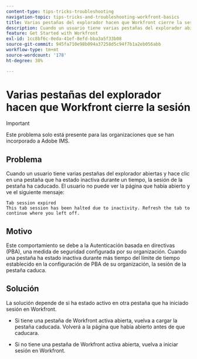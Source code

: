 ```yaml
---
content-type: tips-tricks-troubleshooting
navigation-topic: tips-tricks-and-troubleshooting-workfront-basics
title: Varias pestañas del explorador hacen que Workfront cierre la sesión
description: Cuando un usuario tiene varias pestañas del explorador abiertas, es posible que Workfront cierre la sesión automáticamente.
feature: Get Started with Workfront
exl-id: 1cc8bf6c-0eda-41ef-8efd-bba3a5f33b08
source-git-commit: 945fa710e98b094a37258d5c94f7b1a2eb056abb
workflow-type: tm+mt
source-wordcount: '178'
ht-degree: 30%

---
```


# Varias pestañas del explorador hacen que Workfront cierre la sesión

>[!IMPORTANT]
>
>Este problema solo está presente para las organizaciones que se han incorporado a Adobe IMS.

## Problema

Cuando un usuario tiene varias pestañas del explorador abiertas y hace clic en una pestaña que ha estado inactiva durante un tiempo, la sesión de la pestaña ha caducado. El usuario no puede ver la página que había abierto y ve el siguiente mensaje:

```
Tab session expired
This tab session has been halted due to inactivity. Refresh the tab to continue where you left off.
```

## Motivo

Este comportamiento se debe a la Autenticación basada en directivas (PBA), una medida de seguridad configurada por su organización. Cuando una pestaña ha estado inactiva durante más tiempo del límite de tiempo establecido en la configuración de PBA de su organización, la sesión de la pestaña caduca.

## Solución

La solución depende de si ha estado activo en otra pestaña que ha iniciado sesión en Workfront.

* Si tiene una pestaña de Workfront activa abierta, vuelva a cargar la pestaña caducada. Volverá a la página que había abierto antes de que caducara.

* Si no tiene una pestaña de Workfront activa abierta, vuelva a iniciar sesión en Workfront.
